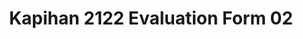 ---
title: Kapihan 2122 Evaluation Form 02
redirect_to: https://docs.google.com/forms/d/e/1FAIpQLSf6hoNZZgTazG87HfQKAP4zleIiot5FkV2jsR-oI8Rv_u2wUw/viewform?usp=sf_link
redirect_from: 
  - /Kapihan2122Evals02
  - /kapihan2122evals02
---
